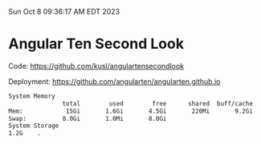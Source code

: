 Sun Oct  8 09:36:17 AM EDT 2023

# Angular Ten Second Look

Code: https://github.com/kusl/angulartensecondlook

Deployment: https://github.com/angularten/angularten.github.io

```bash
System Memory
               total        used        free      shared  buff/cache   available
Mem:            15Gi       1.6Gi       4.5Gi       220Mi       9.2Gi        13Gi
Swap:          8.0Gi       1.0Mi       8.0Gi
System Storage
1.2G	.
